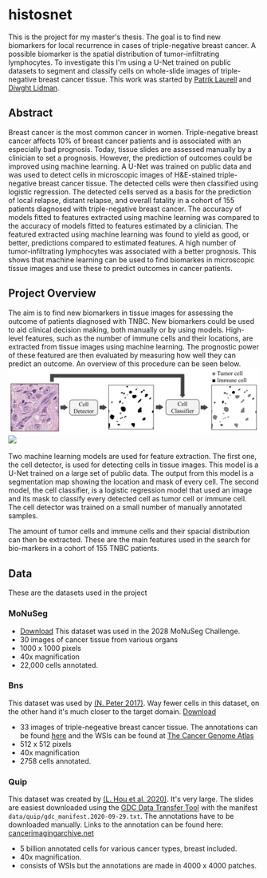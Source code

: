 # histosnet
This is the project for my master's thesis. The goal is to find new biomarkers for local recurrence in cases of triple-negative breast cancer. A possible biomarker is the spatial distribution of tumor-infiltrating lymphocytes. To investigate this I'm using a U-Net trained on public datasets to segment and classify cells on whole-slide images of triple-negative breast cancer tissue. This work was started by [Patrik Laurell](https://github.com/patriklaurell) and [Diwght Lidman](https://github.com/dwilid).

## Abstract
Breast cancer is the most common cancer in women. Triple-negative breast cancer affects 10% of breast cancer patients and is associated with an especially bad prognosis. Today, tissue slides are assessed manually by a clinician to set a prognosis. However, the prediction of outcomes could be improved using machine learning. A U-Net was trained on public data and was used to detect cells in microscopic images of  H\&E-stained triple-negative breast cancer tissue. The detected cells were then classified using logistic regression. The detected cells served as a basis for the prediction of local relapse, distant relapse, and overall fatality in a cohort of 155 patients diagnosed with triple-negative breast cancer. The accuracy of models fitted to features extracted using machine learning was compared to the accuracy of models fitted to features estimated by a clinician. The featured extracted using machine learning was found to yield as good, or better, predictions compared to estimated features. A high number of tumor-infiltrating lymphocytes was associated with a better prognosis. This shows that machine learning can be used to find biomarkes in microscopic tissue images and use these to predict outcomes in cancer patients.

## Project Overview
The aim is to find new biomarkers in tissue images for assessing the outcome of patients diagnosed with TNBC. New biomarkers could be used to aid clinical decision making, both manually or by using models. High-level features, such as the number of immune cells and their locations, are extracted from tissue images using machine learning. The prognostic power of these featured are then evaluated by measuring how well they can predict an outcome. An overview of this procedure can be seen below.
![Alt text](./docs/overview.svg)
<img src="./docs/overview.svg)">

Two machine learning models are used for feature extraction. The first one, the cell detector, is used for detecting cells in tissue images. This model is a U-Net trained on a large set of public data. The output from this model is a segmentation map showing the location and mask of every cell. The second model, the cell classifier, is a logistic regression model that used an image and its mask to classify every detected cell as tumor cell or immune cell. The cell detector was trained on a small number of manually annotated samples.

The amount of tumor cells and immune cells and their spacial distribution can then be extracted. These are the main features used in the search for bio-markers in a cohort of 155 TNBC patients.

## Data
These are the datasets used in the project

### MoNuSeg
* [Download](https://monuseg.grand-challenge.org/Data/)
This dataset was used in the 2028 MoNuSeg Challenge.
* 30 images of cancer tissue from various organs
* 1000 x 1000 pixels
* 40x magnification
* 22,000 cells annotated.

### Bns
This dataset was used by [(N. Peter 2017)](https://ieeexplore.ieee.org/document/7950669). Way fewer cells in this dataset, on the other hand it's much closer to the target domain. [Download](http://members.cbio.mines-paristech.fr/~pnaylor/BNS.zip)
* 33 images of triple-negeative breast cancer tissue. The annotations can be found [here](https://wiki.cancerimagingarchive.net/display/DOI/Dataset+of+Segmented+Nuclei+in+Hematoxylin+and+Eosin+Stained+Histopathology+Images) and the WSIs can be found at [The Cancer Genome Atlas](https://cancergenome.nih.gov/)
* 512 x 512 pixels
* 40x magnification
* 2758 cells annotated.

### Quip
This dataset was created by [(L. Hou et al. 2020)](https://www.nature.com/articles/s41597-020-0528-1). It's very large. The slides are easiest downloaded using the [GDC Data Transfer Tool](https://gdc.cancer.gov/access-data/gdc-data-transfer-tool) with the manifest `data/quip/gdc_manifest.2020-09-29.txt`. The annotations have to be downloaded manually. Links to the annotation can be found here: [cancerimagingarchive.net](https://wiki.cancerimagingarchive.net/display/DOI/Dataset+of+Segmented+Nuclei+in+Hematoxylin+and+Eosin+Stained+Histopathology+Images)
* 5 billion annotated cells for various cancer types, breast included.
* 40x magnification.
* consists of WSIs but the annotations are made in 4000 x 4000 patches.

